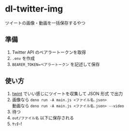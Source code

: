 # dl-twitter-img

ツイートの画像・動画を一括保存するやつ

## 準備

1. Twitter API のベアラートークンを取得
2. `.env` を作成
3. `BEARER_TOKEN=ベアラートークン` を記述して保存

## 使い方

1. [twint](https://github.com/twintproject/twint) でいい感じにツイートを収集して JSON 形式 で出力
2. 画像なら `deno run -A main.js <ファイル名.json>`<br>動画なら `deno run -A main.js <ファイル名.json> --video`
3. 待つ
4. `out/ファイル名` 以下に保存される
5. ﾔｯﾀｰ!
